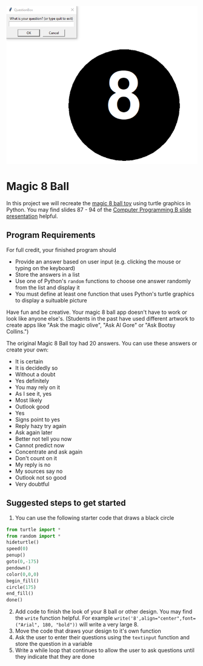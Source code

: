 ![](Magic8Ball.gif)   

Magic 8 Ball
============
In this project we will recreate the [magic 8 ball toy](https://www.magic8ball.org/inside-the-magic-8-ball/) using turtle graphics in Python. You may find slides 87 - 94 of the [Computer Programming B slide presentation](https://docs.google.com/presentation/d/1rICcmNbnGYsB-cV_6EatPyzcOS2sId80Jh2kayUzm4Q/edit?usp=sharing) helpful.
 
Program Requirements
-------------------
For full credit, your finished program should
+ Provide an answer based on user input (e.g. clicking the mouse or typing on the keyboard)
+ Store the answers in a list
+ Use one of Python's `random` functions to choose one answer randomly from the list and display it
+ You must define at least one function that uses Python's turtle graphics to display a suituable picture
 
Have fun and be creative. Your magic 8 ball app doesn't have to work or look like anyone else's. (Students in the past have used different artwork to create apps like "Ask the magic olive", "Ask Al Gore" or "Ask Bootsy Collins.") 
 
The original Magic 8 Ball toy had 20 answers. You can use these answers or create your own:
+ It is certain
+ It is decidedly so
+ Without a doubt
+ Yes definitely
+ You may rely on it
+ As I see it, yes
+ Most likely
+ Outlook good
+ Yes
+ Signs point to yes
+ Reply hazy try again
+ Ask again later
+ Better not tell you now
+ Cannot predict now
+ Concentrate and ask again
+ Don't count on it
+ My reply is no
+ My sources say no
+ Outlook not so good
+ Very doubtful

Suggested steps to get started
------------------------------
1. You can use the following starter code that draws a black circle
```python
from turtle import *
from random import *
hideturtle()
speed(0)
penup()
goto(0,-175)
pendown()
color(0,0,0)
begin_fill()
circle(175)
end_fill()
done()
```
 2. Add code to finish the look of your 8 ball or other design. You may find the `write` function helpful. For example `write('8',align="center",font=("Arial", 180, "bold"))` will write a very large 8.
 3. Move the code that draws your design to it's own function
 4. Ask the user to enter their questions using the `textinput` function and store the question in a variable 
 5. Write a while loop that continues to allow the user to ask questions until they indicate that they are done


